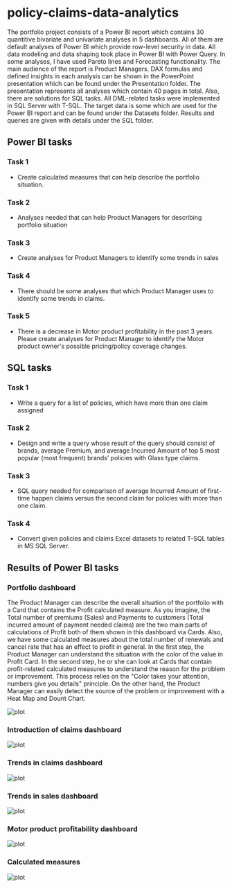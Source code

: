 # policy-claims-data-analytics
The portfolio project consists of a Power BI report which contains 30 quantitive bivariate and univariate analyses in 5 dashboards. All of them are default analyses of Power BI which provide row-level security in data. All data modeling and data shaping took place in Power BI with Power Query. In some analyses, I have used Pareto lines and Forecasting functionality. The main audience of the report is Product Managers.
 DAX formulas and defined insights in each analysis can be shown in the PowerPoint presentation which can be found under the Presentation folder. The presentation represents all analyses which contain 40 pages in total.
Also, there are solutions for SQL tasks. All DML-related tasks were implemented in SQL Server with T-SQL. The target data is some which are used for the Power BI report and can be found under the Datasets folder. Results and queries are given with details under the SQL folder.

## Power BI tasks
### Task 1
- Create calculated measures that can help describe the portfolio situation.
### Task 2
- Analyses needed that can help Product Managers for describing portfolio situation
### Task 3
- Create analyses for Product Managers to identify some trends in sales
### Task 4
- There should be some analyses that which Product Manager uses to identify some trends in claims.
### Task 5
- There is a decrease in Motor product profitability in the past 3 years. Please create analyses for Product Manager to identify the Motor product owner's possible pricing/policy coverage changes.  

## SQL tasks
### Task 1
- Write a query for a list of policies, which have more than one claim assigned

### Task 2
- Design and write a query whose result of the query should consist of brands, average Premium, and average Incurred Amount of top 5 most popular (most frequent) brands’ policies with Glass type claims.

### Task 3
- SQL query needed for comparison of average Incurred Amount of first-time happen claims versus the second claim for policies with more than one claim.
### Task 4
- Convert given policies and claims Excel datasets to related T-SQL tables in MS SQL Server. 

## Results of Power BI tasks
### Portfolio dashboard
The Product Manager can describe the overall situation of the portfolio with a Card that contains the Profit calculated measure. As you imagine, the Total number of premiums (Sales) and Payments to customers (Total incurred amount of payment needed claims) are the two main parts of calculations of Profit both of them shown in this dashboard via Cards. Also, we have some calculated measures about the total number of renewals and cancel rate that has an effect to profit in general. In the first step, the Product Manager can understand the situation with the color of the value in Profit Card. In the second step, he or she can look at Cards that contain profit-related calculated measures to understand the reason for the problem or improvement. This process relies on the "Color takes your attention, numbers give you details" principle. On the other hand, the Product Manager can easily detect the source of the problem or improvement with a Heat Map and Dount Chart.

![plot](https://github.com/shahinyusifli/policy-claims-data-analytics/blob/main/PowerBIResults/Portfolio.png)

### Introduction of claims dashboard
![plot](https://github.com/shahinyusifli/policy-claims-data-analytics/blob/main/PowerBIResults/IntroductionOfClaims.png)

### Trends in claims dashboard
![plot](https://github.com/shahinyusifli/policy-claims-data-analytics/blob/main/PowerBIResults/TrendsInClaims.png)

### Trends in sales dashboard
![plot](https://github.com/shahinyusifli/policy-claims-data-analytics/blob/main/PowerBIResults/TrendsInSales.png)

### Motor product profitability dashboard
![plot](https://github.com/shahinyusifli/policy-claims-data-analytics/blob/main/PowerBIResults/MotorProductProfitability.png)

### Calculated measures
![plot](https://github.com/shahinyusifli/policy-claims-data-analytics/blob/main/PowerBIResults/CalculatedMeasures.png)

